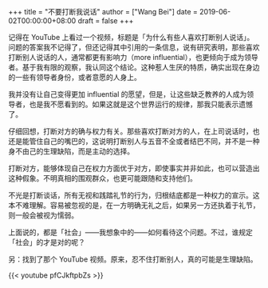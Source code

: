+++
title = "不要打断我说话"
author = ["Wang Bei"]
date = 2019-06-02T00:00:00+08:00
draft = false
+++

记得在 YouTube 上看过一个视频，标题是「为什么有些人喜欢打断别人说话」。问题的答案我不记得了，但还记得其中引用的一条信息，说有研究表明，那些喜欢打断别人说话的人，通常都更有影响力（more influential），也更倾向于成为领导者。基于我有限的观察，我认同这个结论。这种惹人生厌的特质，确实出现在身边的一些有领导者身份，或者意愿的人身上。

我并没有让自己变得更加 influential 的愿望，但是，让这些缺乏教养的人成为领导者，也是我不愿看到的。如果这就是这个世界运行的规律，那我只能表示遗憾了。

仔细回想，打断对方的确与权力有关。那些喜欢打断对方的人，在上司说话时，也还是能管住自己的嘴巴的，这说明打断别人与五音不全或者结巴不同，并不是一种身不由己的生理缺陷，而是主动的选择。

打断对方，能够体现自己在权力方面优于对方，即使事实并非如此，也可以营造出这种假象。不明真相的围观群众，也更可能跟随和支持他们。

不光是打断谈话，所有无视和践踏礼节的行为，归根结底都是一种权力的宣示。这本不难理解。容易被忽视的是，在一方明确无礼之后，如果另一方还执着于礼节，则一般会被视为懦弱。

上面说的，都是「社会」——我想象中的——如何看待这个问题。不过，谁规定「社会」的才是对的呢？

另：找到了那个 YouTube 视频。原来，忍不住打断别人，真的可能是生理缺陷。

{{< youtube pfCJkftpbZs >}}
